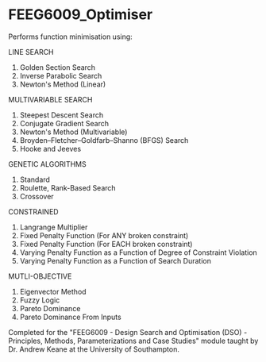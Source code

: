 # FEEG6009_Optimiser
Performs function minimisation using:

LINE SEARCH
1. Golden Section Search
2. Inverse Parabolic Search
3. Newton's Method (Linear)

MULTIVARIABLE SEARCH
1. Steepest Descent Search
2. Conjugate Gradient Search
3. Newton's Method (Multivariable)
4. Broyden–Fletcher–Goldfarb–Shanno (BFGS) Search
5. Hooke and Jeeves

GENETIC ALGORITHMS
1. Standard
2. Roulette, Rank-Based Search
3. Crossover

CONSTRAINED
1. Langrange Multiplier
2. Fixed Penalty Function (For ANY broken constraint)
3. Fixed Penalty Function (For EACH broken constraint)
4. Varying Penalty Function as a Function of Degree of Constraint Violation
5. Varying Penalty Function as a Function of Search Duration

MUTLI-OBJECTIVE
1. Eigenvector Method
2. Fuzzy Logic
3. Pareto Dominance
4. Pareto Dominance From Inputs



Completed for the "FEEG6009 - Design Search and Optimisation (DSO) - Principles, Methods, Parameterizations and Case Studies" module taught by Dr. Andrew Keane at the University of Southampton.
